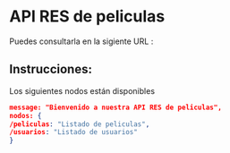 # API RES de peliculas 
Puedes consultarla en la sigiente URL :

## Instrucciones:
Los siguientes nodos están disponibles
````json
message: "Bienvenido a nuestra API RES de peliculas",
nodos: {
/peliculas: "Listado de peliculas",
/usuarios: "Listado de usuarios"
}

````
